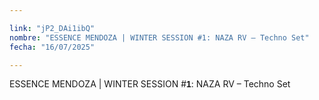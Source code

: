 ```yaml
---

link: "jP2_DAi1ibQ"
nombre: "ESSENCE MENDOZA | WINTER SESSION #1: NAZA RV – Techno Set"
fecha: "16/07/2025"

---
```



ESSENCE MENDOZA | WINTER SESSION #<strong style="font-family: Arial, sans-serif;">1</strong>: NAZA RV – Techno Set